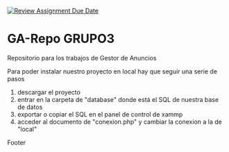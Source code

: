 [![Review Assignment Due Date](https://classroom.github.com/assets/deadline-readme-button-24ddc0f5d75046c5622901739e7c5dd533143b0c8e959d652212380cedb1ea36.svg)](https://classroom.github.com/a/McIZv-m8)

# GA-Repo GRUPO3

Repositorio para los trabajos de Gestor de Anuncios

Para poder instalar nuestro proyecto en local hay que seguir una serie de pasos

1. descargar el proyecto
2. entrar en la carpeta de "database" donde está el SQL de nuestra base de datos
3. exportar o copiar el SQL en el panel de control de xammp
4. acceder al documento de "conexion.php" y cambiar la conexion a la de "local"

Footer
